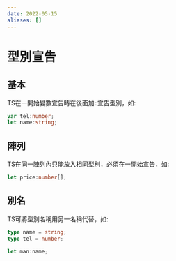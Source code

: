 ```yaml
---
date: 2022-05-15
aliases: []
---
```

# 型別宣告
## 基本
TS在一開始變數宣告時在後面加`:`宣告型別，如:
```ts
var tel:number;
let name:string;
```

## 陣列
TS在同一陣列內只能放入相同型別，必須在一開始宣告，如:
```ts
let price:number[];
```

## 別名
TS可將型別名稱用另一名稱代替，如:
```ts
type name = string;
type tel = number;

let man:name;
```

